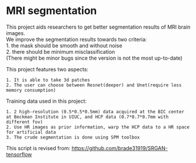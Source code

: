 # MRI segmentation
This project aids researchers to get better segmentation results of MRI brain images.   
We improve the segmentation results towards two criteria:   
	1. the mask should be smooth and without noise  
	2. there should be minimum misclassification  
(There might be minor bugs since the version is not the most up-to-date)

This project features two aspects:

	1. It is able to take 3d patches
	2. The user can choose between Resnet(deeper) and Unet(require less memory consumption)

Training data used in this project:

	1. 2 high-resolution (0.5*0.5*0.5mm) data acquired at the BIC center at Beckman Institute in UIUC, and HCP data (0.7*0.7*0.7mm with different fov)
	2. Use HR images as prior information, warp the HCP data to a HR space for artificial data
	3. The crude segmentation is done using SPM toolbox



This script is revised from:
https://github.com/brade31919/SRGAN-tensorflow
